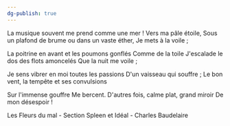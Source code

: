 ```yaml
---
dg-publish: true
---
```


La musique souvent me prend comme une mer !
Vers ma pâle étoile,
Sous un plafond de brume ou dans un vaste éther,
Je mets à la voile ;

La poitrine en avant et les poumons gonflés
Comme de la toile
J'escalade le dos des flots amoncelés
Que la nuit me voile ;

Je sens vibrer en moi toutes les passions
D'un vaisseau qui souffre ;
Le bon vent, la tempête et ses convulsions

Sur l'immense gouffre
Me bercent. D'autres fois, calme plat, grand miroir
De mon désespoir !

Les Fleurs du mal - Section Spleen et Idéal - Charles Baudelaire